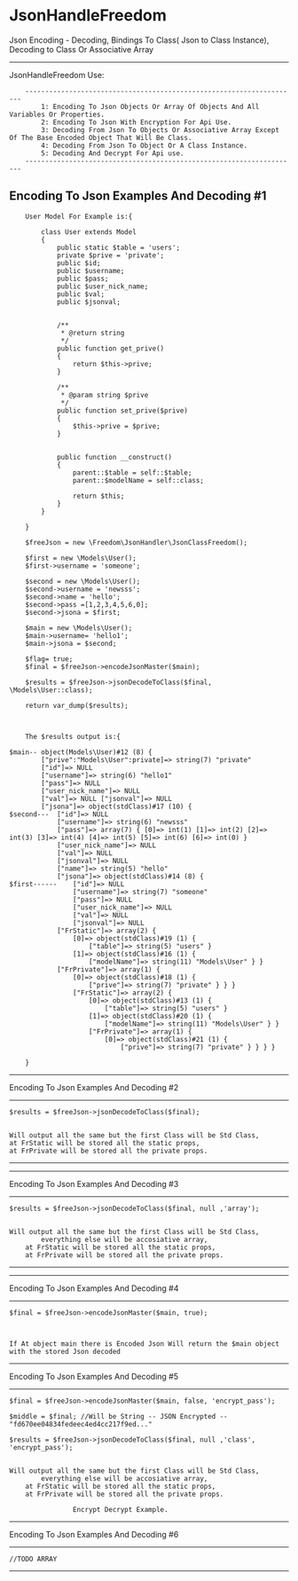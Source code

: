 # JsonHandleFreedom
Json Encoding - Decoding, Bindings To Class( Json to Class Instance), Decoding to Class Or Associative Array

-------------------------------------------------------------------------------------------------------------------


JsonHandleFreedom Use:
		
		---------------------------------------------------------------------
			1: Encoding To Json Objects Or Array Of Objects And All Variables Or Properties.
			2: Encoding To Json With Encryption For Api Use.
			3: Decoding From Json To Objects Or Associative Array Except Of The Base Encoded Object That Will Be Class.
			4: Decoding From Json To Object Or A Class Instance.
			5: Decoding And Decrypt For Api use.
		---------------------------------------------------------------------
		
		

Encoding To Json Examples And Decoding #1
---------------------------------------------------

		User Model For Example is:{
		
			class User extends Model
			{
				public static $table = 'users';
				private $prive = 'private';
				public $id;
				public $username;
				public $pass;
				public $user_nick_name;
				public $val;
				public $jsonval;


				/**
				 * @return string
				 */
				public function get_prive()
				{
					return $this->prive;
				}

				/**
				 * @param string $prive
				 */
				public function set_prive($prive)
				{
					$this->prive = $prive;
				}


				public function __construct()
				{
					parent::$table = self::$table;
					parent::$modelName = self::class;

					return $this;
				}
			}	
	
		}
		
        $freeJson = new \Freedom\JsonHandler\JsonClassFreedom();
        
        $first = new \Models\User();
        $first->username = 'someone';

        $second = new \Models\User();
        $second->username = 'newsss';
        $second->name = 'hello';
        $second->pass =[1,2,3,4,5,6,0];
        $second->jsona = $first;
		
		$main = new \Models\User();
        $main->username= 'hello1';
        $main->jsona = $second;
        
        $flag= true;
        $final = $freeJson->encodeJsonMaster($main);
       
        $results = $freeJson->jsonDecodeToClass($final, \Models\User::class);

        return var_dump($results);
		
		
		
		The $results output is:{
		
	$main--	object(Models\User)#12 (8) { 
			["prive":"Models\User":private]=> string(7) "private" 
			["id"]=> NULL 
			["username"]=> string(6) "hello1" 
			["pass"]=> NULL 
			["user_nick_name"]=> NULL 
			["val"]=> NULL ["jsonval"]=> NULL 
			["jsona"]=> object(stdClass)#17 (10) {
	$second--- 	["id"]=> NULL 
				["username"]=> string(6) "newsss" 
				["pass"]=> array(7) { [0]=> int(1) [1]=> int(2) [2]=> int(3) [3]=> int(4) [4]=> int(5) [5]=> int(6) [6]=> int(0) } 
				["user_nick_name"]=> NULL 
				["val"]=> NULL 
				["jsonval"]=> NULL 
				["name"]=> string(5) "hello" 
				["jsona"]=> object(stdClass)#14 (8) {
	$first------	["id"]=> NULL 
					["username"]=> string(7) "someone" 
					["pass"]=> NULL 
					["user_nick_name"]=> NULL 
					["val"]=> NULL 
					["jsonval"]=> NULL 
				["FrStatic"]=> array(2) { 
					[0]=> object(stdClass)#19 (1) {
						["table"]=> string(5) "users" } 
					[1]=> object(stdClass)#16 (1) {
						["modelName"]=> string(11) "Models\User" } } 
				["FrPrivate"]=> array(1) {
					[0]=> object(stdClass)#18 (1) {
						["prive"]=> string(7) "private" } } } 
					["FrStatic"]=> array(2) {
						[0]=> object(stdClass)#13 (1) { 
							["table"]=> string(5) "users" } 
						[1]=> object(stdClass)#20 (1) {
							["modelName"]=> string(11) "Models\User" } } 
						["FrPrivate"]=> array(1) { 
							[0]=> object(stdClass)#21 (1) { 
								["prive"]=> string(7) "private" } } } }
		
		}

---------------------------------------------------

Encoding To Json Examples And Decoding #2

----------------------------------------------------



	$results = $freeJson->jsonDecodeToClass($final);

	
	Will output all the same but the first Class will be Std Class,
	at FrStatic will be stored all the static props,
	at FrPrivate will be stored all the private props.



-----------------------------------------------------



---------------------------------------------------

Encoding To Json Examples And Decoding #3

----------------------------------------------------



	$results = $freeJson->jsonDecodeToClass($final, null ,'array');

	
	Will output all the same but the first Class will be Std Class,
			everything else will be accosiative array,
		at FrStatic will be stored all the static props,
		at FrPrivate will be stored all the private props.



-----------------------------------------------------


---------------------------------------------------

Encoding To Json Examples And Decoding #4

----------------------------------------------------


	$final = $freeJson->encodeJsonMaster($main, true);
       
        

	If At object main there is Encoded Json Will return the $main object with the stored Json decoded 
	
-----------------------------------------------------





Encoding To Json Examples And Decoding #5

----------------------------------------------------


	$final = $freeJson->encodeJsonMaster($main, false, 'encrypt_pass');
    
	$middle = $final; //Will be String -- JSON Encrypted -- "fd670ee04834fedeec4ed4cc217f9ed..."
        
	$results = $freeJson->jsonDecodeToClass($final, null ,'class', 'encrypt_pass');

	
	Will output all the same but the first Class will be Std Class,
			everything else will be accosiative array,
		at FrStatic will be stored all the static props,
		at FrPrivate will be stored all the private props.
		
					Encrypt Decrypt Example.



-----------------------------------------------------



Encoding To Json Examples And Decoding #6

----------------------------------------------------


	//TODO ARRAY


-----------------------------------------------------








